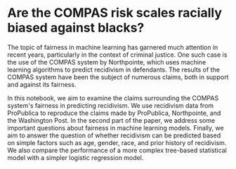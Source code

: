 # Are the COMPAS risk scales racially biased against blacks?
The topic of fairness in machine learning has garnered much attention in recent years, particularly in the context of criminal justice. One such case is the use of the COMPAS system by Northpointe, which uses machine learning algorithms to predict recidivism in defendants. The results of the COMPAS system have been the subject of numerous claims, both in support and against its fairness.

In this notebook, we aim to examine the claims surrounding the COMPAS system's fairness in predicting recidivism. We use recidivism data from ProPublica to reproduce the claims made by ProPublica, Northpointe, and the Washington Post. In the second part of the paper, we address some important questions about fairness in machine learning models. Finally, we aim to answer the question of whether recidivism can be predicted based on simple factors such as age, gender, race, and prior history of recidivism. We also compare the performance of a more complex tree-based statistical model with a simpler logistic regression model.

```{tableofcontents}
```

